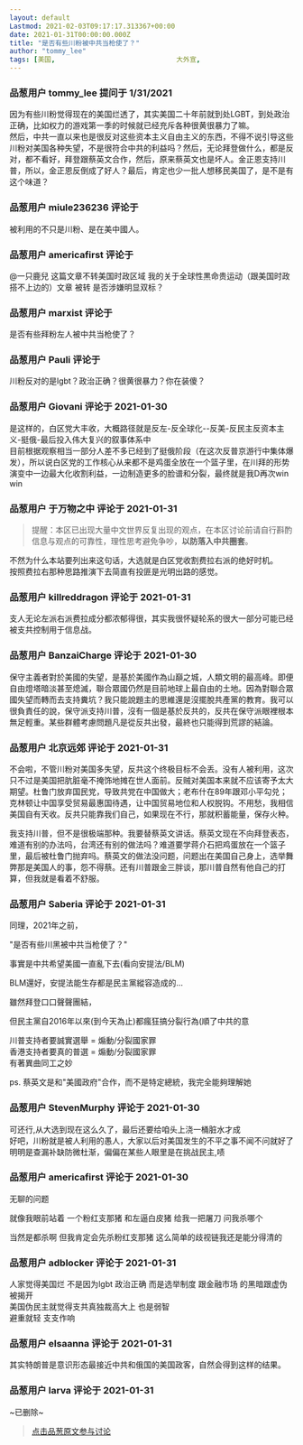 ```yaml
---
layout: default
Lastmod: 2021-02-03T09:17:17.313367+00:00
date: 2021-01-31T00:00:00.000Z
title: "是否有些川粉被中共当枪使了？"
author: "tommy_lee"
tags: [美国,								大外宣,								川粉]
---
```



### 品葱用户 **tommy_lee** 提问于 1/31/2021
    
因为有些川粉觉得现在的美国烂透了，其实美国二十年前就到处LGBT，到处政治正确，比如权力的游戏第一季的时候就已经充斥各种很黄很暴力了嘛。  
然后，中共一直以来也是很反对这些资本主义自由主义的东西，不得不说引导这些川粉对美国各种失望，不是很符合中共的利益吗？然后，无论拜登做什么，都是反对，都不看好，拜登跟蔡英文合作，然后，原来蔡英文也是坏人。金正恩支持川普，所以，金正恩反倒成了好人？最后，肯定也少一批人想移民美国了，是不是有这个味道？
    
                

### 品葱用户 **miule236236** 评论于 
        
被利用的不只是川粉、是在美中國人。
        
                

### 品葱用户 **americafirst** 评论于 
        
@一只鹿兒 这篇文章不转美国时政区域 我的关于全球性黒命贵运动（跟美国时政搭不上边的）文章 被转 是否涉嫌明显双标？
        
                

### 品葱用户 **marxist** 评论于 
        
是否有些拜粉左人被中共当枪使了？
        
                

### 品葱用户 **Pauli** 评论于 
        
川粉反对的是lgbt？政治正确？很黄很暴力？你在装傻？
        
                

### 品葱用户 **Giovani** 评论于 2021-01-30
        
是这样的，白区党大丰收，大概路径就是反左-反全球化--反美-反民主反资本主义-挺俄-最后投入伟大复兴的叙事体系中  
目前根据观察相当一部分人差不多已经到了挺俄阶段（在这次反普京游行中集体爆发），所以说白区党的工作核心从来都不是鸡蛋全放在一个篮子里，在川拜的形势演变中一边最大化收割利益，一边制造更多的脸谱和分裂，最终就是我D再次win win
        
                

### 品葱用户 **于万物之中** 评论于 2021-01-31
        
> 提醒：本区已出现大量中文世界反复出现的观点，在本区讨论前请自行斟酌信息与观点的可靠性，理性思考避免争吵，**以防落入中共圈套**。

  
不然为什么本站要列出来这句话，大选就是白区党收割费拉右派的绝好时机。  
按照费拉右那种思路推演下去简直有投匪是光明出路的感觉。
        
                

### 品葱用户 **killreddragon** 评论于 2021-01-31
        
支人无论左派右派费拉成分都浓郁得很，其实我很怀疑轮系的很大一部分可能已经被支共控制用于信息战。
        
                

### 品葱用户 **BanzaiCharge** 评论于 2021-01-30
        
保守主義者對於美國的失望，是基於美國作為山巔之城，人類文明的最高峰。即便自由燈塔暗淡甚至熄滅，聯合眾國仍然是目前地球上最自由的土地。因為對聯合眾國失望而轉而去支持糞坑？我只能說題主的思維還是沒擺脫共產黨的教育。我可以很負責任的說，保守派支持川普，沒有一個是基於反共的，反共在保守派眼裡根本無足輕重。某些群體考慮問題凡是從反共出發，最終也只能得到荒謬的結論。
        
                

### 品葱用户 **北京远郊** 评论于 2021-01-31
        
不会啦，不管川粉对美国多失望，反共这个终极目标不会丢。没有人被利用，这次只不过是美国把肮脏毫不掩饰地摊在世人面前。反贼对美国本来就不应该寄予太大期望。杜鲁门放弃国民党，导致共党在中国做大；老布什在89年跟邓小平勾兑；克林顿让中国享受贸易最惠国待遇，让中国贸易地位和人权脱钩。不用愁，我相信美国自有天收。反共只能靠我们自己，如果现在不行，那就积蓄能量，保存火种。  
  
我支持川普，但不是很极端那种。我要替蔡英文讲话。蔡英文现在不向拜登表态，难道有别的办法吗，台湾还有别的做法吗？难道要学蒋介石把鸡蛋放在一个篮子里，最后被杜鲁门抛弃吗。蔡英文的做法没问题，问题出在美国自己身上，选举舞弊那是美国人的事，怨不得蔡。还有川普跟金三胖谈，那川普自然有他自己的打算，但我就是看着不舒服。
        
                

### 品葱用户 **Saberia** 评论于 2021-01-31
        
同理，2021年之前，  
  
"是否有些川黑被中共当枪使了？"  
  
事實是中共希望美國一直亂下去(看向安提法/BLM)  
  
BLM還好，安提法能生存都是民主黨縱容造成的...  
  
雖然拜登口口聲聲團結，  
  
但民主黨自2016年以來(到今天為止)都瘋狂搞分裂行為(順了中共的意  
  
川普支持者要誠實選舉 = 煽動/分裂國家罪  
香港支持者要真的普選 = 煽動/分裂國家罪  
有著異曲同工之妙  
  
ps. 蔡英文是和"美國政府"合作，而不是特定總統，我完全能夠理解她
        
                

### 品葱用户 **StevenMurphy** 评论于 2021-01-30
        
可还行,从大选到现在这么久了，最后还要给咱头上浇一桶脏水才成  
好吧，川粉就是被人利用的愚人，大家以后对美国发生的不平之事不闻不问就好了  
明明是查漏补缺防微杜渐，偏偏在某些人眼里是在挑战民主,啧
        
                

### 品葱用户 **americafirst** 评论于 2021-01-30
        
无聊的问题  
  
就像我眼前站着 一个粉红支那猪 和左逼白皮猪 给我一把屠刀 问我杀哪个  
  
当然是都杀啊 但我肯定会先杀粉红支那猪 这么简单的歧视链我还是能分得清的
        
                

### 品葱用户 **adblocker** 评论于 2021-01-31
        
人家觉得美国烂 不是因为lgbt 政治正确 而是选举制度 跟金融市场 的黑暗跟虚伪被揭开   
美国伪民主就觉得支共真独裁高大上 也是弱智  
避重就轻 支支作响
        
                

### 品葱用户 **elsaanna** 评论于 2021-01-31
        
其实特朗普是意识形态最接近中共和俄国的美国政客，自然会得到这样的结果。
        
                

### 品葱用户 **larva** 评论于 2021-01-31
        
~已删除~
        
                





> [点击品葱原文参与讨论](https://pincong.rocks/question/36007)

